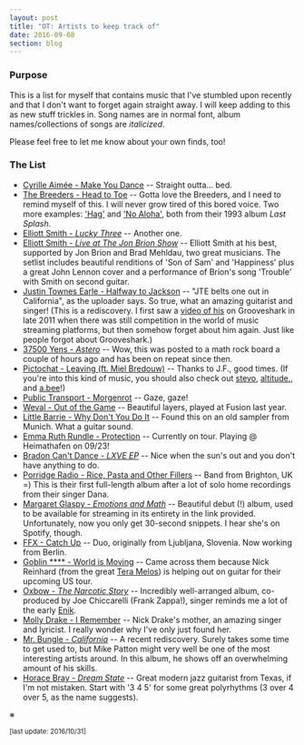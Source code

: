 ```yaml
---
layout: post
title: "OT: Artists to keep track of"
date: 2016-09-08
section: blog
---
```



### Purpose

This is a list for myself that contains music that I've stumbled upon recently and that I don't want to forget again straight away. I will keep adding to this as new stuff trickles in. Song names are in normal font, album names/collections of songs are *italicized*. 

Please feel free to let me know about your own finds, too! 


### The List

- [Cyrille Aimée - Make You Dance](https://www.youtube.com/watch?v=Qqw-f74eXk8) -- Straight outta... bed.
- [The Breeders - Head to Toe](https://www.youtube.com/watch?v=1Huozu5FZH4) -- Gotta love the Breeders, and I need to remind myself of this. I will never grow tired of this bored voice. Two more examples: ['Hag'](https://www.youtube.com/watch?v=uCvQULLydwc) and ['No Aloha'](https://www.youtube.com/watch?v=o9hAS2uHG_I), both from their 1993 album *Last Splash*. 
- [Elliott Smith - *Lucky Three*](https://www.youtube.com/watch?v=aQf9zbbkdgk) -- Another one.
- [Elliott Smith - *Live at The Jon Brion Show*](https://www.youtube.com/watch?v=PK4okHerWeI) -- Elliott Smith at his best, supported by Jon Brion and Brad Mehldau, two great musicians. The setlist includes beautiful renditions of 'Son of Sam' and 'Happiness' plus a great John Lennon cover and a performance of Brion's song 'Trouble' with Smith on second guitar.
- [Justin Townes Earle - Halfway to Jackson](https://www.youtube.com/watch?v=8sgCwMoN580) -- "JTE belts one out in California", as the uploader says. So true, what an amazing guitarist and singer! (This is a rediscovery. I first saw a [video of his](https://www.youtube.com/watch?v=Y9W511HVxuY) on Grooveshark in late 2011 when there was still competition in the world of music streaming platforms, but then somehow forget about him again. Just like people forgot about Grooveshark.)   
- [37500 Yens - *Astero*](https://37500yens.bandcamp.com/) -- Wow, this was posted to a math rock board a couple of hours ago and has been on repeat since then.  
- [Pictochat - Leaving (ft. Miel Bredouw)](https://soundcloud.com/donovan-kouanchao/pictochat-leaving-ft-miel-bredouw) -- Thanks to J.F., good times. (If you're into this kind of music, you should also check out [stevo](https://soundcloud.com/stevo/02-afternoon), [altitude.](https://soundcloud.com/altitvde/c-h-e-r-r-y), and [a.bee](https://soundcloud.com/mdnghtcltr/abee-shades)!)
- [Public Transport - Morgenrot](https://soundcloud.com/public-transport/morgenrot) -- Gaze, gaze! 
- [Weval - Out of the Game](https://soundcloud.com/atomnation/weval-01-out-of-the-game) -- Beautiful layers, played at Fusion last year. 
- [Little Barrie - Why Don't You Do It](https://www.youtube.com/watch?v=yLAWTIKcV4s) -- Found this on an old sampler from Munich. What a guitar sound.
- [Emma Ruth Rundle - Protection](http://www.stereogum.com/1896176/emma-ruth-rundle-protection/franchises/premiere/) -- Currently on tour. Playing @ Heimathafen on 09/23!
- [Bradon Can't Dance - *LXVE EP*](https://luckynumber.bandcamp.com/album/lxve-ep) -- Nice when the sun's out and you don't have anything to do.
- [Porridge Radio - Rice, Pasta and Other Fillers](https://porridgeradio.bandcamp.com/album/rice-pasta-and-other-fillers) -- Band from Brighton, UK =) This is their first full-length album after a lot of solo home recordings from their singer Dana.
- [Margaret Glaspy - *Emotions and Math*](http://www.newyorker.com/culture/culture-desk/listen-to-margaret-glaspys-emotions-math) -- Beautiful debut (!) album, used to be available for streaming in its entirety in the link provided. Unfortunately, now you only get 30-second snippets. I hear she's on Spotify, though.
- [FFX - Catch Up](https://ffxdtf.bandcamp.com/) -- Duo, originally from Ljubljana, Slovenia. Now working from Berlin.
- [Goblin \*\*\*\* - World is Moving](http://www.metalinjection.net/av/heres-an-album-stream-from-a-band-called-goblin-cock) -- Came across them because Nick Reinhard (from the great [Tera Melos](https://teramelos.bandcamp.com/)) is helping out on guitar for their upcoming US tour.
- [Oxbow - *The Narcotic Story*](https://oxbow.bandcamp.com/album/the-narcotic-story) -- Incredibly well-arranged album, co-produced by Joe Chiccarelli (Frank Zappa!), singer reminds me a lot of the early [Enik](http://enik.net/). 
- [Molly Drake - I Remember](https://www.youtube.com/watch?v=52eMBSRNYxA) -- Nick Drake's mother, an amazing singer and lyricist. I really wonder why I've only just found her.
- [Mr. Bungle - *California*](https://www.youtube.com/watch?v=ITEDFYdLHFA) -- A recent rediscovery. Surely takes some time to get used to, but Mike Patton might very well be one of the most interesting artists around. In this album, he shows off an overwhelming amount of his skills.
- [Horace Bray - *Dream State*](https://horacebray.bandcamp.com/album/dreamstate) -- Great modern jazz guitarist from Texas, if I'm not mistaken. Start with '3 4 5' for some great polyrhythms (3 over 4 over 5, as the name suggests).

※

<sup>[last update: 2016/10/31]</sup> 